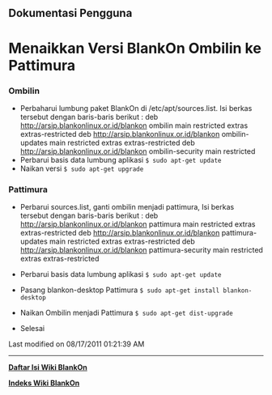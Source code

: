 ## Dokumentasi Pengguna
# Menaikkan Versi BlankOn Ombilin ke Pattimura

### Ombilin
  * Perbaharui lumbung paket BlankOn di /etc/apt/sources.list. Isi berkas
      tersebut dengan baris-baris berikut :
      deb http://arsip.blankonlinux.or.id/blankon ombilin main restricted
      extras extras-restricted
      deb http://arsip.blankonlinux.or.id/blankon ombilin-updates main
      restricted extras extras-restricted
      deb http://arsip.blankonlinux.or.id/blankon ombilin-security main
      restricted
  * Perbarui basis data lumbung aplikasi
`$ sudo apt-get update`
  * Naikan versi
`$ sudo apt-get upgrade`

### Pattimura
  * Perbarui sources.list, ganti ombilin menjadi pattimura, Isi berkas
      tersebut dengan baris-baris berikut :
      deb http://arsip.blankonlinux.or.id/blankon pattimura main restricted
      extras extras-restricted
      deb http://arsip.blankonlinux.or.id/blankon pattimura-updates main
      restricted extras extras-restricted
      deb http://arsip.blankonlinux.or.id/blankon pattimura-security main
      restricted extras extras-restricted
  * Perbarui basis data lumbung aplikasi
`$ sudo apt-get update`

  * Pasang blankon-desktop Pattimura
     `$ sudo apt-get install blankon-desktop`
  * Naikan Ombilin menjadi Pattimura
      `$ sudo apt-get dist-upgrade`
  * Selesai

Last modified on 08/17/2011 01:21:39 AM
 
---
[**Daftar Isi Wiki BlankOn**](/wiki/DaftarIsi/index.html)
 
[**Indeks Wiki BlankOn**](/wiki/Indeks.html)

